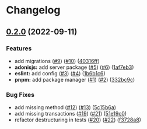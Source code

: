 # Changelog

## [0.2.0](https://github.com/csaba-nagy/blog-adonis/compare/blog-adonis-v0.1.0...blog-adonis-v0.2.0) (2022-09-11)


### Features

* add migrations ([#9](https://github.com/csaba-nagy/blog-adonis/issues/9)) ([#10](https://github.com/csaba-nagy/blog-adonis/issues/10)) ([40316ff](https://github.com/csaba-nagy/blog-adonis/commit/40316ff5bce34f1f2789d900205538b9665ea5fb))
* **adonisjs:** add server package ([#5](https://github.com/csaba-nagy/blog-adonis/issues/5)) ([#6](https://github.com/csaba-nagy/blog-adonis/issues/6)) ([1af7eb3](https://github.com/csaba-nagy/blog-adonis/commit/1af7eb36330d313e34c5957f3c41d1e7442ed166))
* **eslint:** add config ([#3](https://github.com/csaba-nagy/blog-adonis/issues/3)) ([#4](https://github.com/csaba-nagy/blog-adonis/issues/4)) ([1b6b1c6](https://github.com/csaba-nagy/blog-adonis/commit/1b6b1c6402965993ca7c74b13987c1587139d08b))
* **pnpm:** add package manager ([#1](https://github.com/csaba-nagy/blog-adonis/issues/1)) ([#2](https://github.com/csaba-nagy/blog-adonis/issues/2)) ([332bc9c](https://github.com/csaba-nagy/blog-adonis/commit/332bc9c5cb8edf4cad900654e8bce16911dfd019))


### Bug Fixes

* add missing method ([#12](https://github.com/csaba-nagy/blog-adonis/issues/12)) ([#13](https://github.com/csaba-nagy/blog-adonis/issues/13)) ([5c15b6a](https://github.com/csaba-nagy/blog-adonis/commit/5c15b6ad7e3dbbc6c9150cb03312d47b61b9a35e))
* add missing transactions ([#19](https://github.com/csaba-nagy/blog-adonis/issues/19)) ([#21](https://github.com/csaba-nagy/blog-adonis/issues/21)) ([51e19c0](https://github.com/csaba-nagy/blog-adonis/commit/51e19c07fb97f767929a0a5e9e834b7e9c616ada))
* refactor destructuring in tests ([#20](https://github.com/csaba-nagy/blog-adonis/issues/20)) ([#22](https://github.com/csaba-nagy/blog-adonis/issues/22)) ([f3728a8](https://github.com/csaba-nagy/blog-adonis/commit/f3728a82c83c8f6b4695c7b5475b966769bd9999))
